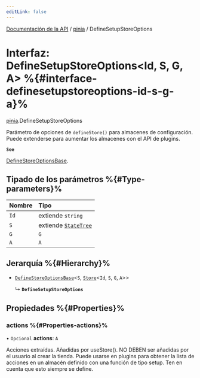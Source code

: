 ```yaml
---
editLink: false
---
```


[Documentación de la API](../index.md) / [pinia](../modules/pinia.md) / DefineSetupStoreOptions

# Interfaz: DefineSetupStoreOptions<Id, S, G, A\> %{#interface-definesetupstoreoptions-id-s-g-a}%

[pinia](../modules/pinia.md).DefineSetupStoreOptions

Parámetro de opciones de `defineStore()` para almacenes de configuración. Puede extenderse para aumentar los almacenes con el API de plugins.

**`See`**

[DefineStoreOptionsBase](pinia.DefineStoreOptionsBase.md).

## Tipado de los parámetros %{#Type-parameters}%

| Nombre | Tipo |
| :------ | :------ |
| `Id` | extiende `string` |
| `S` | extiende [`StateTree`](../modules/pinia.md#statetree) |
| `G` | `G` |
| `A` | `A` |

## Jerarquía %{#Hierarchy}%

- [`DefineStoreOptionsBase`](pinia.DefineStoreOptionsBase.md)<`S`, [`Store`](../modules/pinia.md#store)<`Id`, `S`, `G`, `A`\>\>

  ↳ **`DefineSetupStoreOptions`**

## Propiedades %{#Properties}%

### actions %{#Properties-actions}%

• `Opcional` **actions**: `A`

Acciones extraídas. Añadidas por useStore(). NO DEBEN ser añadidas por el usuario al crear la tienda. Puede usarse en plugins para obtener la lista de acciones en un almacén definido con una función de tipo setup. Ten en cuenta que esto siempre se define.
